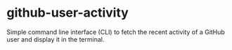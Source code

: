 # github-user-activity
Simple command line interface (CLI) to fetch the recent activity of a GitHub user and display it in the terminal.
